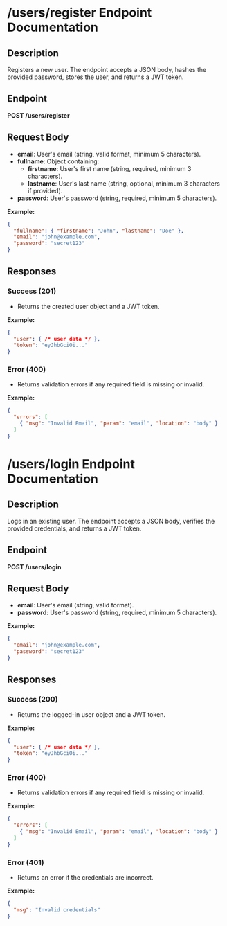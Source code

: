 # /users/register Endpoint Documentation

## Description
Registers a new user. The endpoint accepts a JSON body, hashes the provided password, stores the user, and returns a JWT token.

## Endpoint
**POST /users/register**

## Request Body
- **email**: User's email (string, valid format, minimum 5 characters).
- **fullname**: Object containing:
    - **firstname**: User's first name (string, required, minimum 3 characters).
    - **lastname**: User's last name (string, optional, minimum 3 characters if provided).
- **password**: User's password (string, required, minimum 5 characters).

**Example:**
```json
{
  "fullname": { "firstname": "John", "lastname": "Doe" },
  "email": "john@example.com",
  "password": "secret123"
}
```

## Responses

### Success (201)
- Returns the created user object and a JWT token.

**Example:**
```json
{
  "user": { /* user data */ },
  "token": "eyJhbGciOi..."
}
```

### Error (400)
- Returns validation errors if any required field is missing or invalid.

**Example:**
```json
{
  "errors": [
    { "msg": "Invalid Email", "param": "email", "location": "body" }
  ]
}
```

# /users/login Endpoint Documentation

## Description
Logs in an existing user. The endpoint accepts a JSON body, verifies the provided credentials, and returns a JWT token.

## Endpoint
**POST /users/login**

## Request Body
- **email**: User's email (string, valid format).
- **password**: User's password (string, required, minimum 5 characters).

**Example:**
```json
{
  "email": "john@example.com",
  "password": "secret123"
}
```

## Responses

### Success (200)
- Returns the logged-in user object and a JWT token.

**Example:**
```json
{
  "user": { /* user data */ },
  "token": "eyJhbGciOi..."
}
```

### Error (400)
- Returns validation errors if any required field is missing or invalid.

**Example:**
```json
{
  "errors": [
    { "msg": "Invalid Email", "param": "email", "location": "body" }
  ]
}
```

### Error (401)
- Returns an error if the credentials are incorrect.

**Example:**
```json
{
  "msg": "Invalid credentials"
}
```
